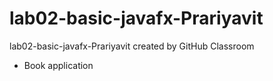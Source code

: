 # lab02-basic-javafx-Prariyavit
lab02-basic-javafx-Prariyavit created by GitHub Classroom
- Book application
